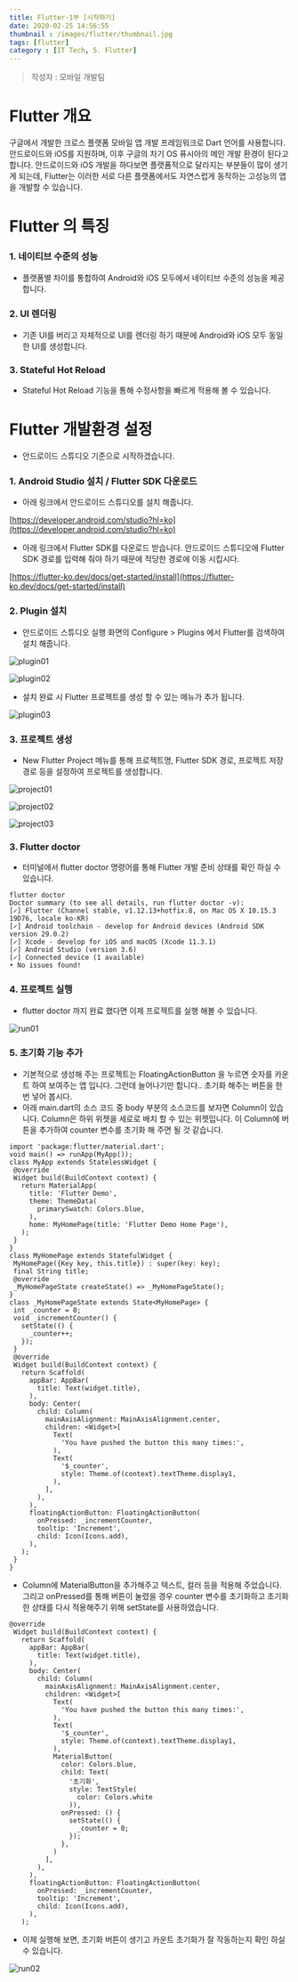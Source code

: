 ```yaml
---
title: Flutter-1부 [시작하기]
date: 2020-02-25 14:56:55
thumbnail : /images/flutter/thumbnail.jpg
tags: [flutter]
category : [IT Tech, 5. Flutter]
---
```


> 작성자 : 모바일 개발팀

# Flutter 개요

구글에서 개발한 크로스 플랫폼 모바일 앱 개발 프레임워크로 Dart 언어를 사용합니다. 안드로이드와 iOS를 지원하며, 이후 구글의 차기 OS 퓨시아의 메인 개발 환경이 된다고 합니다. 안드로이드와 iOS 개발을 하다보면 플랫폼적으로 달라지는 부분들이 많이 생기게 되는데, Flutter는 이러한 서로 다른 플랫폼에서도 자연스럽게 동작하는 고성능의 앱을 개발할 수 있습니다.

# Flutter 의 특징

### 1. 네이티브 수준의 성능
- 플랫폼별 차이를 통합하여 Android와 iOS 모두에서 네이티브 수준의 성능을 제공합니다.

### 2. UI 렌더링
- 기존 UI를 버리고 자체적으로 UI를 렌더링 하기 때문에 Android와 iOS 모두 동일한 UI를 생성합니다.

### 3. Stateful Hot Reload
- Stateful Hot Reload 기능을 통해 수정사항을 빠르게 적용해 볼 수 있습니다.

# Flutter 개발환경 설정
- 안드로이드 스튜디오 기준으로 시작하겠습니다.

### 1. Android Studio 설치 / Flutter SDK 다운로드
- 아래 링크에서 안드로이드 스튜디오를 설치 해줍니다.


[https://developer.android.com/studio?hl=ko](https://developer.android.com/studio?hl=ko)

- 아래 링크에서 Flutter SDK를 다운로드 받습니다. 안드로이드 스튜디오에 Flutter SDK 경로를 입력해 줘야 하기 때문에 적당한 경로에 이동 시킵시다. 

[https://flutter-ko.dev/docs/get-started/install](https://flutter-ko.dev/docs/get-started/install)

### 2. Plugin 설치
- 안드로이드 스튜디오 실행 화면의 Configure > Plugins 에서 Flutter를 검색하여 설치 해줍니다.

![plugin01](/images/flutter/plugin01.png)

![plugin02](/images/flutter/plugin02.png)

- 설치 완료 시 Flutter 프로젝트를 생성 할 수 있는 메뉴가 추가 됩니다.

![plugin03](/images/flutter/plugin03.png)

### 3. 프로젝트 생성
- New Flutter Project 메뉴를 통해 프로젝트명, Flutter SDK 경로, 프로젝트 저장 경로 등을 설정하여 프로젝트를 생성합니다.

![project01](/images/flutter/project01.png)

![project02](/images/flutter/project02.png)

![project03](/images/flutter/project03.png)

### 3. Flutter doctor
- 터미널에서 flutter doctor 명령어를 통해 Flutter 개발 준비 상태를 확인 하실 수 있습니다.
```
flutter doctor
Doctor summary (to see all details, run flutter doctor -v):
[✓] Flutter (Channel stable, v1.12.13+hotfix.8, on Mac OS X 10.15.3 19D76, locale ko-KR)
[✓] Android toolchain - develop for Android devices (Android SDK version 29.0.2)
[✓] Xcode - develop for iOS and macOS (Xcode 11.3.1)
[✓] Android Studio (version 3.6)
[✓] Connected device (1 available)
• No issues found!
```

### 4. 프로젝트 실행
- flutter doctor 까지 완료 했다면 이제 프로젝트를 실행 해볼 수 있습니다.

![run01](/images/flutter/run01.png)


### 5. 초기화 기능 추가
- 기본적으로 생성해 주는 프로젝트는 FloatingActionButton 을 누르면 숫자를 카운트 하여 보여주는 앱 입니다. 그런데 늘어나기만 합니다.. 초기화 해주는 버튼을 한번 넣어 봅시다.
- 아래 main.dart의 소스 코드 중 body 부분의 소스코드를 보자면 Column이 있습니다. Column은 하위 위젯을 세로로 배치 할 수 있는 위젯입니다. 이 Column에 버튼을 추가하여 counter 변수를 초기화 해 주면 될 것 같습니다.
```
import 'package:flutter/material.dart';
void main() => runApp(MyApp());
class MyApp extends StatelessWidget {
 @override
 Widget build(BuildContext context) {
   return MaterialApp(
     title: 'Flutter Demo',
     theme: ThemeData(
       primarySwatch: Colors.blue,
     ),
     home: MyHomePage(title: 'Flutter Demo Home Page'),
   );
 }
}
class MyHomePage extends StatefulWidget {
 MyHomePage({Key key, this.title}) : super(key: key);
 final String title;
 @override
 _MyHomePageState createState() => _MyHomePageState();
}
class _MyHomePageState extends State<MyHomePage> {
 int _counter = 0;
 void _incrementCounter() {
   setState(() {
     _counter++;
   });
 }
 @override
 Widget build(BuildContext context) {
   return Scaffold(
     appBar: AppBar(
       title: Text(widget.title),
     ),
     body: Center(
       child: Column(
         mainAxisAlignment: MainAxisAlignment.center,
         children: <Widget>[
           Text(
             'You have pushed the button this many times:',
           ),
           Text(
             '$_counter',
             style: Theme.of(context).textTheme.display1,
           ),
         ],
       ),
     ),
     floatingActionButton: FloatingActionButton(
       onPressed: _incrementCounter,
       tooltip: 'Increment',
       child: Icon(Icons.add),
     ),
   );
 }
}
```
- Column에 MaterialButton을 추가해주고 텍스트, 컬러 등을 적용해 주었습니다. 그리고 onPressed를 통해 버튼이 눌렸을 경우 counter 변수를 초기화하고 초기화 한 상태를 다시 적용해주기 위해 setState를 사용하였습니다. 
```
@override
 Widget build(BuildContext context) {
   return Scaffold(
     appBar: AppBar(
       title: Text(widget.title),
     ),
     body: Center(
       child: Column(
         mainAxisAlignment: MainAxisAlignment.center,
         children: <Widget>[
           Text(
             'You have pushed the button this many times:',
           ),
           Text(
             '$_counter',
             style: Theme.of(context).textTheme.display1,
           ),
           MaterialButton(
             color: Colors.blue,
             child: Text(
               '초기화',
               style: TextStyle(
                 color: Colors.white
               )),
             onPressed: () {
               setState(() {
                 _counter = 0;
               });
             },
           )
         ],
       ),
     ),
     floatingActionButton: FloatingActionButton(
       onPressed: _incrementCounter,
       tooltip: 'Increment',
       child: Icon(Icons.add),
     ),
   );
```
- 이제 실행해 보면, 초기화 버튼이 생기고 카운트 초기화가 잘 작동하는지 확인 하실 수 있습니다.

![run02](/images/flutter/run02.png)
